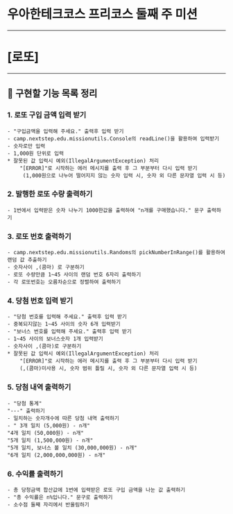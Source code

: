 우아한테크코스 프리코스 둘째 주 미션
=============
__ __ __ __ __ __ __
[로또]
=============
------------
📖 구현할 기능 목록 정리
-------------

### 1. 로또 구입 금액 입력 받기
    - "구입금액을 입력해 주세요." 출력후 입력 받기
    - camp.nextstep.edu.missionutils.Console의 readLine()을 활용하여 입력받기
    - 숫자로만 입력
    - 1,000원 단위로 입력
    * 잘못된 값 입력시 예외(IllegalArgumentException) 처리
        "[ERROR]"로 시작하는 에러 메시지를 출력 후 그 부분부터 다시 입력 받기
         (1,000원으로 나누어 떨어지지 않는 숫자 입력 시, 숫자 외 다른 문자열 입력 시 등)

### 2. 발행한 로또 수량 출력하기
    - 1번에서 입력받은 숫자 나누기 1000한값을 출력하여 "n개를 구매했습니다." 문구 출력하기

### 3. 로또 번호 출력하기
    - camp.nextstep.edu.missionutils.Randoms의 pickNumberInRange()를 활용하여 랜덤 값 추출하기
    - 숫자사이 ,(콤마) 로 구분하기
    - 로또 수량만큼 1~45 사이의 랜덤 번호 6자리 출력하기
    - 각 로또번호는 오름차순으로 정렬하여 출력하기


### 4. 당첨 번호 입력 받기
    - "당첨 번호를 입력해 주세요." 출력후 입력 받기
    - 중복되지않는 1~45 사이의 숫자 6개 입력받기
    - "보너스 번호를 입력해 주세요." 출력후 입력 받기
    - 1~45 사이의 보너스숫자 1개 입력받기
    - 숫자사이 ,(콤마)로 구분하기
    * 잘못된 값 입력시 예외(IllegalArgumentException) 처리
        "[ERROR]"로 시작하는 에러 메시지를 출력 후 그 부분부터 다시 입력 받기
        (,(콤마)미사용 시, 숫자 범위 틀릴 시, 숫자 외 다른 문자열 입력 시 등)

### 5. 당첨 내역 출력하기
    - "당첨 통계"
    "---" 출력하기
    - 일치하는 숫자개수에 따른 당첨 내역 출력하기
    - " 3개 일치 (5,000원) - n개"
    "4개 일치 (50,000원) - n개"
    "5개 일치 (1,500,000원) - n개"
    "5개 일치, 보너스 볼 일치 (30,000,000원) - n개"
    "6개 일치 (2,000,000,000원) - n개"

### 6. 수익률 출력하기
    - 총 당청금액 합산값에 1번에 입력받은 로또 구입 금액을 나눈 값 출력하기
    - "총 수익률은 n%입니다." 문구로 출력하기
    - 소수점 둘째 자리에서 반올림하기

